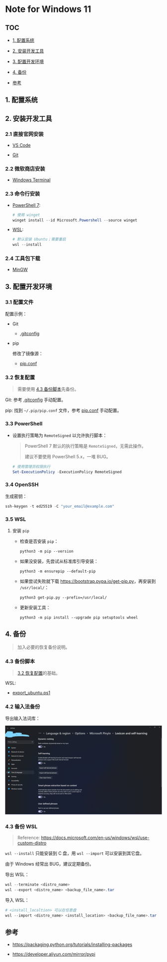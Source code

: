 # Note for Windows 11

## TOC

- [1. 配置系统](#1-配置系统)

- [2. 安装开发工具](#2-安装开发工具)

- [3. 配置开发环境](#3-配置开发环境)

- [4. 备份](#3-备份)

- [参考](#参考)

## 1. 配置系统

## 2. 安装开发工具

### 2.1 直接官网安装

- [VS Code](https://code.visualstudio.com/download)

- [Git](https://git-scm.com/downloads)

### 2.2 微软商店安装

- [Windows Terminal](https://www.microsoft.com/zh-cn/p/windows-terminal/9n0dx20hk701?activetab=pivot:overviewtab)

### 2.3 命令行安装

- [PowerShell 7](https://docs.microsoft.com/en-us/powershell/scripting/whats-new/migrating-from-windows-powershell-51-to-powershell-7?view=powershell-7.2):

    ```powershell
    # 使用 winget
    winget install --id Microsoft.Powershell --source winget
    ```

- [WSL](https://docs.microsoft.com/en-us/windows/wsl/install):

    ```powershell
    # 默认安装 Ubuntu；需要重启
    wsl --install
    ```

### 2.4 工具包下载

- [MinGW](https://nuwen.net/mingw.html)

## 3. 配置开发环境

### 3.1 配置文件

配置示例：

- Git

    - [.gitconfig](../examples/git/.gitconfig)

- pip

    修改了镜像源：
    
    - [pip.conf](../examples/pip/pip.conf)

### 3.2 恢复配置

> 需要使用 [4.3 备份脚本](#4-3-备份脚本)先备份。

Git: 参考 [.gitconfig](../examples/git/.gitconfig) 手动配置。

pip: 找到 `~/.pip/pip.conf` 文件，参考 [pip.conf](../examples/pip/pip.conf) 手动配置。

### 3.3 PowerShell

- 设置执行策略为 `RemoteSigned` 以允许执行脚本：

    > PowerShell 7 默认的执行策略是 `RemoteSigned`，无需此操作。
    >
    > 建议不要使用 PowerShell 5.x，一堆 BUG。
    

    ```powershell
    # 使用管理员权限执行
    Set-ExecutionPolicy -ExecutionPolicy RemoteSigned
    ```

### 3.4 OpenSSH

生成密钥：

```powershell
ssh-keygen -t ed25519 -C "your_email@example.com"
```

### 3.5 WSL

1. 安装 `pip`

    - 检查是否安装 `pip`：

        ```shell
        python3 -m pip --version
        ```

    - 如果没安装，先尝试从标准库引导安装：

        ```shell
        python3 -m ensurepip --default-pip
        ```

    - 如果尝试失败就下载 <https://bootstrap.pypa.io/get-pip.py>，再安装到 `/usr/local/`：

        ```shell
        python3 get-pip.py --prefix=/usr/local/
        ```

    - 更新安装工具：

        ```shell
        python3 -m pip install --upgrade pip setuptools wheel
        ```

## 4. 备份

> 加入必要的恢复备份说明。

### 4.3 备份脚本

> [3.2 恢复配置](#3-2-恢复配置)的基础。

WSL:

- [export_ubuntu.ps1](export_ubuntu.ps1)

### 4.2 输入法备份

导出输入法词库：

![export self-learned phrases](../images/export_self-learned_phrases.jpg)

### 4.3 备份 WSL

> Reference: https://docs.microsoft.com/en-us/windows/wsl/use-custom-distro

`wsl --install` 只能安装到 C 盘，用 `wsl --import` 可以安装到其它盘。

由于 Windows 经常出 BUG，建议定期备份。

导出 WSL：

```powershell
wsl --terminate <distro_name>
wsl --export <distro_name> <backup_file_name>.tar
```

导入 WSL：

```powershell
# <install_localtion> 可以在任意盘
wsl --import <distro_name> <install_location> <backup_file_name>.tar
```

## 参考

- <https://packaging.python.org/tutorials/installing-packages>

- <https://developer.aliyun.com/mirror/pypi>